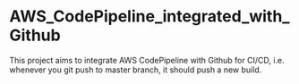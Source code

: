 # AWS_CodePipeline_integrated_with_Github
This project aims to integrate AWS CodePipeline with Github for CI/CD, i.e. whenever you git push to master branch, it should push a new build.
